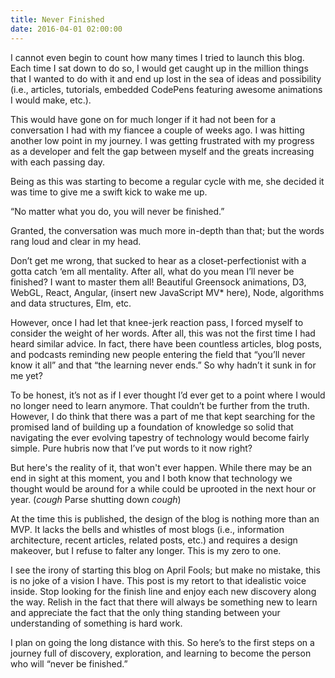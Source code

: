 ```yaml
---
title: Never Finished
date: 2016-04-01 02:00:00
---
```


I cannot even begin to count how many times I tried to launch this blog. Each time I sat down to do so, I would get caught up in the million things that I wanted to do with it and end up lost in the sea of ideas and possibility (i.e., articles, tutorials, embedded CodePens featuring awesome animations I would make, etc.).

This would have gone on for much longer if it had not been for a conversation I had with my fiancee a couple of weeks ago. I was hitting another low point in my journey. I was getting frustrated with my progress as a developer and felt the gap between myself and the greats increasing with each passing day.

Being as this was starting to become a regular cycle with me, she decided it was time to give me a swift kick to wake me up.

“No matter what you do, you will never be finished.”

Granted, the conversation was much more in-depth than that; but the words rang loud and clear in my head.

Don’t get me wrong, that sucked to hear as a closet-perfectionist with a gotta catch ‘em all mentality. After all, what do you mean I’ll never be finished? I want to master them all! Beautiful Greensock animations, D3, WebGL, React, Angular, (insert new JavaScript MV* here), Node, algorithms and data structures, Elm, etc.

However, once I had let that knee-jerk reaction pass, I forced myself to consider the weight of her words. After all, this was not the first time I had heard similar advice. In fact, there have been countless articles, blog posts, and podcasts reminding new people entering the field that “you’ll never know it all” and that “the learning never ends.” So why hadn’t it sunk in for me yet?

To be honest, it’s not as if I ever thought I’d ever get to a point where I would no longer need to learn anymore. That couldn’t be further from the truth. However, I do think that there was a part of me that kept searching for the promised land of building up a foundation of knowledge so solid that navigating the ever evolving tapestry of technology would become fairly simple. Pure hubris now that I’ve put words to it now right?

But here's the reality of it, that won't ever happen. While there may be an end in sight at this moment, you and I both know that technology we thought would be around for a while could be uprooted in the next hour or year. (*cough* Parse shutting down *cough*)

At the time this is published, the design of the blog is nothing more than an MVP. It lacks the bells and whistles of most blogs (i.e., information architecture, recent articles, related posts, etc.) and requires a design makeover, but I refuse to falter any longer. This is my zero to one.

I see the irony of starting this blog on April Fools; but make no mistake, this is no joke of a vision I have. This post is my retort to that idealistic voice inside. Stop looking for the finish line and enjoy each new discovery along the way. Relish in the fact that there will always be something new to learn and appreciate the fact that the only thing standing between your understanding of something is hard work.

I plan on going the long distance with this. So here’s to the first steps on a journey full of discovery, exploration, and learning to become the person who will “never be finished.”